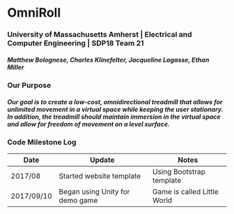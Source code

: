 # OmniRoll
### University of Massachusetts Amherst | Electrical and Computer Engineering | SDP18 Team 21
##### Matthew Bolognese, Charles Klinefelter, Jacqueline Lagasse, Ethan Miller

### Our Purpose
##### Our goal is to create a low-cost, omnidirectional treadmill that allows for unlimited movement in a virtual space while keeping the user stationary. In addition, the treadmill should maintain immersion in the virtual space and allow for freedom of movement on a level surface.

### Code Milestone Log

Date | Update | Notes
-----|---------|------
2017/08 | Started website template | Using Bootstrap template
2017/09/10 | Began using Unity for demo game | Game is called Little World
